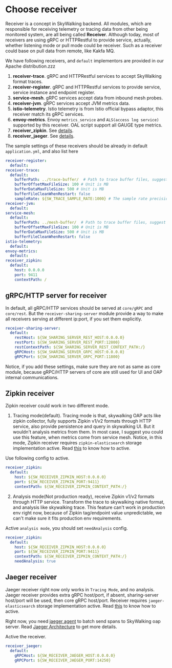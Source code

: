 # Choose receiver
Receiver is a concept in SkyWalking backend. All modules, which are responsible for receiving telemetry
or tracing data from other being monitored system, are all being called **Receiver**. Although today, most of 
receivers are using gRPC or HTTPRestful to provide service, actually, whether listening mode or pull mode
could be receiver. Such as a receiver could base on pull data from remote, like Kakfa MQ.

We have following receivers, and `default` implementors are provided in our Apache distribution.zzz
1. **receiver-trace**. gRPC and HTTPRestful services to accept SkyWalking format traces.
1. **receiver-register**. gRPC and HTTPRestful services to provide service, service instance and endpoint register.
1. **service-mesh**. gRPC services accept data from inbound mesh probes.
1. **receiver-jvm**. gRPC services accept JVM metrics data.
1. **istio-telemetry**. Istio telemetry is from Istio official bypass adaptor, this receiver match its gRPC services.
1. **envoy-metrics**. Envoy `metrics_service` and `ALS(access log service)` supported by this receiver. OAL script support all GAUGE type metrics. 
1. **receiver_zipkin**. See [details](#zipkin-receiver).
1. **receiver_jaeger**. See [details](#jaeger-receiver).

The sample settings of these receivers should be already in default `application.yml`, and also list here
```yaml
receiver-register:
  default:
receiver-trace:
  default:
    bufferPath: ../trace-buffer/  # Path to trace buffer files, suggest to use absolute path
    bufferOffsetMaxFileSize: 100 # Unit is MB
    bufferDataMaxFileSize: 500 # Unit is MB
    bufferFileCleanWhenRestart: false
    sampleRate: ${SW_TRACE_SAMPLE_RATE:1000} # The sample rate precision is 1/10000. 10000 means 100% sample in default.
receiver-jvm:
  default:
service-mesh:
  default:
    bufferPath: ../mesh-buffer/  # Path to trace buffer files, suggest to use absolute path
    bufferOffsetMaxFileSize: 100 # Unit is MB
    bufferDataMaxFileSize: 500 # Unit is MB
    bufferFileCleanWhenRestart: false
istio-telemetry:
  default:
envoy-metrics:
  default:
receiver_zipkin:
  default:
    host: 0.0.0.0
    port: 9411
    contextPath: /
```

## gRPC/HTTP server for receiver
In default, all gRPC/HTTP services should be served at `core/gRPC` and `core/rest`.
But the `receiver-sharing-server` module provide a way to make all receivers serving at
different ip:port, if you set them explicitly. 
```yaml
receiver-sharing-server:
  default:
    restHost: ${SW_SHARING_SERVER_REST_HOST:0.0.0.0}
    restPort: ${SW_SHARING_SERVER_REST_PORT:12800}
    restContextPath: ${SW_SHARING_SERVER_REST_CONTEXT_PATH:/}
    gRPCHost: ${SW_SHARING_SERVER_GRPC_HOST:0.0.0.0}
    gRPCPort: ${SW_SHARING_SERVER_GRPC_PORT:11800}
```

Notice, if you add these settings, make sure they are not as same as core module,
because gRPC/HTTP servers of core are still used for UI and OAP internal communications.

## Zipkin receiver
Zipkin receiver could work in two different mode.
1. Tracing mode(default). Tracing mode is that, skywalking OAP acts like zipkin collector,
fully supports Zipkin v1/v2 formats through HTTP service,
also provide persistence and query in skywalking UI.
But it wouldn't analysis metrics from them. In most case, I suggest you could use this feature, when metrics come from service mesh.
Notice, in this mode, Zipkin receiver requires `zipkin-elasticsearch` storage implementation active. 
Read [this](backend-storage.md#elasticsearch-6-with-zipkin-trace-extension) to know 
how to active.

Use following config to active.
```yaml
receiver_zipkin:
  default:
    host: ${SW_RECEIVER_ZIPKIN_HOST:0.0.0.0}
    port: ${SW_RECEIVER_ZIPKIN_PORT:9411}
    contextPath: ${SW_RECEIVER_ZIPKIN_CONTEXT_PATH:/}
```

2. Analysis mode(Not production ready), receive Zipkin v1/v2 formats through HTTP service. Transform the trace to skywalking
native format, and analysis like skywalking trace. This feature can't work in production env right now,
because of Zipkin tag/endpoint value unpredictable, we can't make sure it fits production env requirements.

Active `analysis mode`, you should set `needAnalysis` config.
```yaml
receiver_zipkin:
  default:
    host: ${SW_RECEIVER_ZIPKIN_HOST:0.0.0.0}
    port: ${SW_RECEIVER_ZIPKIN_PORT:9411}
    contextPath: ${SW_RECEIVER_ZIPKIN_CONTEXT_PATH:/}
    needAnalysis: true
```

## Jaeger receiver
Jaeger receiver right now only works in `Tracing Mode`, and no analysis.
Jaeger receiver provides extra gRPC host/port, if absent, sharing-server host/port will be used, then core gRPC host/port.
Receiver requires `jaeger-elasticsearch` storage implementation active. 
Read [this](backend-storage.md#elasticsearch-6-with-jaeger-trace-extension) to know how to active.

Right now, you need [jaeger agent](https://www.jaegertracing.io/docs/1.11/architecture/#agent) to batch
send spans to SkyWalking oap server. Read [Jaeger Architecture](https://www.jaegertracing.io/docs/1.11/architecture/)
to get more details.

Active the receiver.
```yaml
receiver_jaeger:
  default:
    gRPCHost: ${SW_RECEIVER_JAEGER_HOST:0.0.0.0}
    gRPCPort: ${SW_RECEIVER_JAEGER_PORT:14250}
``` 